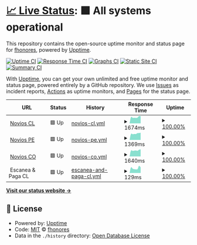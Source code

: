 # [📈 Live Status](https://fhonores.github.io/upptime): <!--live status--> **🟩 All systems operational**

This repository contains the open-source uptime monitor and status page for [fhonores](https://fhonores.github.io/upptime), powered by [Upptime](https://github.com/upptime/upptime).

[![Uptime CI](https://github.com/fhonores/upptime/workflows/Uptime%20CI/badge.svg)](https://github.com/fhonores/upptime/actions?query=workflow%3A%22Uptime+CI%22)
[![Response Time CI](https://github.com/fhonores/upptime/workflows/Response%20Time%20CI/badge.svg)](https://github.com/fhonores/upptime/actions?query=workflow%3A%22Response+Time+CI%22)
[![Graphs CI](https://github.com/fhonores/upptime/workflows/Graphs%20CI/badge.svg)](https://github.com/fhonores/upptime/actions?query=workflow%3A%22Graphs+CI%22)
[![Static Site CI](https://github.com/fhonores/upptime/workflows/Static%20Site%20CI/badge.svg)](https://github.com/fhonores/upptime/actions?query=workflow%3A%22Static+Site+CI%22)
[![Summary CI](https://github.com/fhonores/upptime/workflows/Summary%20CI/badge.svg)](https://github.com/fhonores/upptime/actions?query=workflow%3A%22Summary+CI%22)

With [Upptime](https://upptime.js.org), you can get your own unlimited and free uptime monitor and status page, powered entirely by a GitHub repository. We use [Issues](https://github.com/fhonores/upptime/issues) as incident reports, [Actions](https://github.com/fhonores/upptime/actions) as uptime monitors, and [Pages](https://fhonores.github.io/upptime) for the status page.

<!--start: status pages-->
<!-- This summary is generated by Upptime (https://github.com/upptime/upptime) -->
<!-- Do not edit this manually, your changes will be overwritten -->
<!-- prettier-ignore -->
| URL | Status | History | Response Time | Uptime |
| --- | ------ | ------- | ------------- | ------ |
| <img alt="" src="https://favicons.githubusercontent.com/www.noviosfalabella.com" height="13"> [Novios CL](https://www.noviosfalabella.com/novios-cl/public/inicio.do) | 🟩 Up | [novios-cl.yml](https://github.com/fhonores/upptime/commits/HEAD/history/novios-cl.yml) | <details><summary><img alt="Response time graph" src="./graphs/novios-cl/response-time-week.png" height="20"> 1674ms</summary><br><a href="https://fhonores.github.io/upptime/history/novios-cl"><img alt="Response time 1802" src="https://img.shields.io/endpoint?url=https%3A%2F%2Fraw.githubusercontent.com%2Ffhonores%2Fupptime%2FHEAD%2Fapi%2Fnovios-cl%2Fresponse-time.json"></a><br><a href="https://fhonores.github.io/upptime/history/novios-cl"><img alt="24-hour response time 1969" src="https://img.shields.io/endpoint?url=https%3A%2F%2Fraw.githubusercontent.com%2Ffhonores%2Fupptime%2FHEAD%2Fapi%2Fnovios-cl%2Fresponse-time-day.json"></a><br><a href="https://fhonores.github.io/upptime/history/novios-cl"><img alt="7-day response time 1674" src="https://img.shields.io/endpoint?url=https%3A%2F%2Fraw.githubusercontent.com%2Ffhonores%2Fupptime%2FHEAD%2Fapi%2Fnovios-cl%2Fresponse-time-week.json"></a><br><a href="https://fhonores.github.io/upptime/history/novios-cl"><img alt="30-day response time 1928" src="https://img.shields.io/endpoint?url=https%3A%2F%2Fraw.githubusercontent.com%2Ffhonores%2Fupptime%2FHEAD%2Fapi%2Fnovios-cl%2Fresponse-time-month.json"></a><br><a href="https://fhonores.github.io/upptime/history/novios-cl"><img alt="1-year response time 1802" src="https://img.shields.io/endpoint?url=https%3A%2F%2Fraw.githubusercontent.com%2Ffhonores%2Fupptime%2FHEAD%2Fapi%2Fnovios-cl%2Fresponse-time-year.json"></a></details> | <details><summary><a href="https://fhonores.github.io/upptime/history/novios-cl">100.00%</a></summary><a href="https://fhonores.github.io/upptime/history/novios-cl"><img alt="All-time uptime 99.91%" src="https://img.shields.io/endpoint?url=https%3A%2F%2Fraw.githubusercontent.com%2Ffhonores%2Fupptime%2FHEAD%2Fapi%2Fnovios-cl%2Fuptime.json"></a><br><a href="https://fhonores.github.io/upptime/history/novios-cl"><img alt="24-hour uptime 100.00%" src="https://img.shields.io/endpoint?url=https%3A%2F%2Fraw.githubusercontent.com%2Ffhonores%2Fupptime%2FHEAD%2Fapi%2Fnovios-cl%2Fuptime-day.json"></a><br><a href="https://fhonores.github.io/upptime/history/novios-cl"><img alt="7-day uptime 100.00%" src="https://img.shields.io/endpoint?url=https%3A%2F%2Fraw.githubusercontent.com%2Ffhonores%2Fupptime%2FHEAD%2Fapi%2Fnovios-cl%2Fuptime-week.json"></a><br><a href="https://fhonores.github.io/upptime/history/novios-cl"><img alt="30-day uptime 99.72%" src="https://img.shields.io/endpoint?url=https%3A%2F%2Fraw.githubusercontent.com%2Ffhonores%2Fupptime%2FHEAD%2Fapi%2Fnovios-cl%2Fuptime-month.json"></a><br><a href="https://fhonores.github.io/upptime/history/novios-cl"><img alt="1-year uptime 99.91%" src="https://img.shields.io/endpoint?url=https%3A%2F%2Fraw.githubusercontent.com%2Ffhonores%2Fupptime%2FHEAD%2Fapi%2Fnovios-cl%2Fuptime-year.json"></a></details>
| <img alt="" src="https://favicons.githubusercontent.com/www.noviosfalabella.com.pe" height="13"> [Novios PE](https://www.noviosfalabella.com.pe/novios-pe/public/inicio.do) | 🟩 Up | [novios-pe.yml](https://github.com/fhonores/upptime/commits/HEAD/history/novios-pe.yml) | <details><summary><img alt="Response time graph" src="./graphs/novios-pe/response-time-week.png" height="20"> 1369ms</summary><br><a href="https://fhonores.github.io/upptime/history/novios-pe"><img alt="Response time 1959" src="https://img.shields.io/endpoint?url=https%3A%2F%2Fraw.githubusercontent.com%2Ffhonores%2Fupptime%2FHEAD%2Fapi%2Fnovios-pe%2Fresponse-time.json"></a><br><a href="https://fhonores.github.io/upptime/history/novios-pe"><img alt="24-hour response time 1554" src="https://img.shields.io/endpoint?url=https%3A%2F%2Fraw.githubusercontent.com%2Ffhonores%2Fupptime%2FHEAD%2Fapi%2Fnovios-pe%2Fresponse-time-day.json"></a><br><a href="https://fhonores.github.io/upptime/history/novios-pe"><img alt="7-day response time 1369" src="https://img.shields.io/endpoint?url=https%3A%2F%2Fraw.githubusercontent.com%2Ffhonores%2Fupptime%2FHEAD%2Fapi%2Fnovios-pe%2Fresponse-time-week.json"></a><br><a href="https://fhonores.github.io/upptime/history/novios-pe"><img alt="30-day response time 1976" src="https://img.shields.io/endpoint?url=https%3A%2F%2Fraw.githubusercontent.com%2Ffhonores%2Fupptime%2FHEAD%2Fapi%2Fnovios-pe%2Fresponse-time-month.json"></a><br><a href="https://fhonores.github.io/upptime/history/novios-pe"><img alt="1-year response time 1959" src="https://img.shields.io/endpoint?url=https%3A%2F%2Fraw.githubusercontent.com%2Ffhonores%2Fupptime%2FHEAD%2Fapi%2Fnovios-pe%2Fresponse-time-year.json"></a></details> | <details><summary><a href="https://fhonores.github.io/upptime/history/novios-pe">100.00%</a></summary><a href="https://fhonores.github.io/upptime/history/novios-pe"><img alt="All-time uptime 98.81%" src="https://img.shields.io/endpoint?url=https%3A%2F%2Fraw.githubusercontent.com%2Ffhonores%2Fupptime%2FHEAD%2Fapi%2Fnovios-pe%2Fuptime.json"></a><br><a href="https://fhonores.github.io/upptime/history/novios-pe"><img alt="24-hour uptime 100.00%" src="https://img.shields.io/endpoint?url=https%3A%2F%2Fraw.githubusercontent.com%2Ffhonores%2Fupptime%2FHEAD%2Fapi%2Fnovios-pe%2Fuptime-day.json"></a><br><a href="https://fhonores.github.io/upptime/history/novios-pe"><img alt="7-day uptime 100.00%" src="https://img.shields.io/endpoint?url=https%3A%2F%2Fraw.githubusercontent.com%2Ffhonores%2Fupptime%2FHEAD%2Fapi%2Fnovios-pe%2Fuptime-week.json"></a><br><a href="https://fhonores.github.io/upptime/history/novios-pe"><img alt="30-day uptime 98.99%" src="https://img.shields.io/endpoint?url=https%3A%2F%2Fraw.githubusercontent.com%2Ffhonores%2Fupptime%2FHEAD%2Fapi%2Fnovios-pe%2Fuptime-month.json"></a><br><a href="https://fhonores.github.io/upptime/history/novios-pe"><img alt="1-year uptime 98.81%" src="https://img.shields.io/endpoint?url=https%3A%2F%2Fraw.githubusercontent.com%2Ffhonores%2Fupptime%2FHEAD%2Fapi%2Fnovios-pe%2Fuptime-year.json"></a></details>
| <img alt="" src="https://favicons.githubusercontent.com/www.noviosfalabella.com.co" height="13"> [Novios CO](https://www.noviosfalabella.com.co/novios-co/public/inicio.do) | 🟩 Up | [novios-co.yml](https://github.com/fhonores/upptime/commits/HEAD/history/novios-co.yml) | <details><summary><img alt="Response time graph" src="./graphs/novios-co/response-time-week.png" height="20"> 1640ms</summary><br><a href="https://fhonores.github.io/upptime/history/novios-co"><img alt="Response time 1774" src="https://img.shields.io/endpoint?url=https%3A%2F%2Fraw.githubusercontent.com%2Ffhonores%2Fupptime%2FHEAD%2Fapi%2Fnovios-co%2Fresponse-time.json"></a><br><a href="https://fhonores.github.io/upptime/history/novios-co"><img alt="24-hour response time 1917" src="https://img.shields.io/endpoint?url=https%3A%2F%2Fraw.githubusercontent.com%2Ffhonores%2Fupptime%2FHEAD%2Fapi%2Fnovios-co%2Fresponse-time-day.json"></a><br><a href="https://fhonores.github.io/upptime/history/novios-co"><img alt="7-day response time 1640" src="https://img.shields.io/endpoint?url=https%3A%2F%2Fraw.githubusercontent.com%2Ffhonores%2Fupptime%2FHEAD%2Fapi%2Fnovios-co%2Fresponse-time-week.json"></a><br><a href="https://fhonores.github.io/upptime/history/novios-co"><img alt="30-day response time 1855" src="https://img.shields.io/endpoint?url=https%3A%2F%2Fraw.githubusercontent.com%2Ffhonores%2Fupptime%2FHEAD%2Fapi%2Fnovios-co%2Fresponse-time-month.json"></a><br><a href="https://fhonores.github.io/upptime/history/novios-co"><img alt="1-year response time 1774" src="https://img.shields.io/endpoint?url=https%3A%2F%2Fraw.githubusercontent.com%2Ffhonores%2Fupptime%2FHEAD%2Fapi%2Fnovios-co%2Fresponse-time-year.json"></a></details> | <details><summary><a href="https://fhonores.github.io/upptime/history/novios-co">100.00%</a></summary><a href="https://fhonores.github.io/upptime/history/novios-co"><img alt="All-time uptime 99.92%" src="https://img.shields.io/endpoint?url=https%3A%2F%2Fraw.githubusercontent.com%2Ffhonores%2Fupptime%2FHEAD%2Fapi%2Fnovios-co%2Fuptime.json"></a><br><a href="https://fhonores.github.io/upptime/history/novios-co"><img alt="24-hour uptime 100.00%" src="https://img.shields.io/endpoint?url=https%3A%2F%2Fraw.githubusercontent.com%2Ffhonores%2Fupptime%2FHEAD%2Fapi%2Fnovios-co%2Fuptime-day.json"></a><br><a href="https://fhonores.github.io/upptime/history/novios-co"><img alt="7-day uptime 100.00%" src="https://img.shields.io/endpoint?url=https%3A%2F%2Fraw.githubusercontent.com%2Ffhonores%2Fupptime%2FHEAD%2Fapi%2Fnovios-co%2Fuptime-week.json"></a><br><a href="https://fhonores.github.io/upptime/history/novios-co"><img alt="30-day uptime 99.73%" src="https://img.shields.io/endpoint?url=https%3A%2F%2Fraw.githubusercontent.com%2Ffhonores%2Fupptime%2FHEAD%2Fapi%2Fnovios-co%2Fuptime-month.json"></a><br><a href="https://fhonores.github.io/upptime/history/novios-co"><img alt="1-year uptime 99.92%" src="https://img.shields.io/endpoint?url=https%3A%2F%2Fraw.githubusercontent.com%2Ffhonores%2Fupptime%2FHEAD%2Fapi%2Fnovios-co%2Fuptime-year.json"></a></details>
| <img alt="" src="https://favicons.githubusercontent.com/null" height="13"> Escanea & Paga CL | 🟩 Up | [escanea-and-paga-cl.yml](https://github.com/fhonores/upptime/commits/HEAD/history/escanea-and-paga-cl.yml) | <details><summary><img alt="Response time graph" src="./graphs/escanea-and-paga-cl/response-time-week.png" height="20"> 129ms</summary><br><a href="https://fhonores.github.io/upptime/history/escanea-and-paga-cl"><img alt="Response time 160" src="https://img.shields.io/endpoint?url=https%3A%2F%2Fraw.githubusercontent.com%2Ffhonores%2Fupptime%2FHEAD%2Fapi%2Fescanea-and-paga-cl%2Fresponse-time.json"></a><br><a href="https://fhonores.github.io/upptime/history/escanea-and-paga-cl"><img alt="24-hour response time 150" src="https://img.shields.io/endpoint?url=https%3A%2F%2Fraw.githubusercontent.com%2Ffhonores%2Fupptime%2FHEAD%2Fapi%2Fescanea-and-paga-cl%2Fresponse-time-day.json"></a><br><a href="https://fhonores.github.io/upptime/history/escanea-and-paga-cl"><img alt="7-day response time 129" src="https://img.shields.io/endpoint?url=https%3A%2F%2Fraw.githubusercontent.com%2Ffhonores%2Fupptime%2FHEAD%2Fapi%2Fescanea-and-paga-cl%2Fresponse-time-week.json"></a><br><a href="https://fhonores.github.io/upptime/history/escanea-and-paga-cl"><img alt="30-day response time 122" src="https://img.shields.io/endpoint?url=https%3A%2F%2Fraw.githubusercontent.com%2Ffhonores%2Fupptime%2FHEAD%2Fapi%2Fescanea-and-paga-cl%2Fresponse-time-month.json"></a><br><a href="https://fhonores.github.io/upptime/history/escanea-and-paga-cl"><img alt="1-year response time 160" src="https://img.shields.io/endpoint?url=https%3A%2F%2Fraw.githubusercontent.com%2Ffhonores%2Fupptime%2FHEAD%2Fapi%2Fescanea-and-paga-cl%2Fresponse-time-year.json"></a></details> | <details><summary><a href="https://fhonores.github.io/upptime/history/escanea-and-paga-cl">100.00%</a></summary><a href="https://fhonores.github.io/upptime/history/escanea-and-paga-cl"><img alt="All-time uptime 100.00%" src="https://img.shields.io/endpoint?url=https%3A%2F%2Fraw.githubusercontent.com%2Ffhonores%2Fupptime%2FHEAD%2Fapi%2Fescanea-and-paga-cl%2Fuptime.json"></a><br><a href="https://fhonores.github.io/upptime/history/escanea-and-paga-cl"><img alt="24-hour uptime 100.00%" src="https://img.shields.io/endpoint?url=https%3A%2F%2Fraw.githubusercontent.com%2Ffhonores%2Fupptime%2FHEAD%2Fapi%2Fescanea-and-paga-cl%2Fuptime-day.json"></a><br><a href="https://fhonores.github.io/upptime/history/escanea-and-paga-cl"><img alt="7-day uptime 100.00%" src="https://img.shields.io/endpoint?url=https%3A%2F%2Fraw.githubusercontent.com%2Ffhonores%2Fupptime%2FHEAD%2Fapi%2Fescanea-and-paga-cl%2Fuptime-week.json"></a><br><a href="https://fhonores.github.io/upptime/history/escanea-and-paga-cl"><img alt="30-day uptime 100.00%" src="https://img.shields.io/endpoint?url=https%3A%2F%2Fraw.githubusercontent.com%2Ffhonores%2Fupptime%2FHEAD%2Fapi%2Fescanea-and-paga-cl%2Fuptime-month.json"></a><br><a href="https://fhonores.github.io/upptime/history/escanea-and-paga-cl"><img alt="1-year uptime 100.00%" src="https://img.shields.io/endpoint?url=https%3A%2F%2Fraw.githubusercontent.com%2Ffhonores%2Fupptime%2FHEAD%2Fapi%2Fescanea-and-paga-cl%2Fuptime-year.json"></a></details>

<!--end: status pages-->

[**Visit our status website →**](https://fhonores.github.io/upptime)

## 📄 License

- Powered by: [Upptime](https://github.com/upptime/upptime)
- Code: [MIT](./LICENSE) © [fhonores](https://fhonores.github.io/upptime)
- Data in the `./history` directory: [Open Database License](https://opendatacommons.org/licenses/odbl/1-0/)
